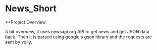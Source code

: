# News_Short
 **Project Overview
<p>A bit overview, it uses newsapi.org API to get news and get JSON data back. Then it is parsed using google's gson library and the requests are sent by volly.</p>
